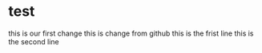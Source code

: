 # test
this is our first change 
this is change from github
this is the frist line
this is the second line
